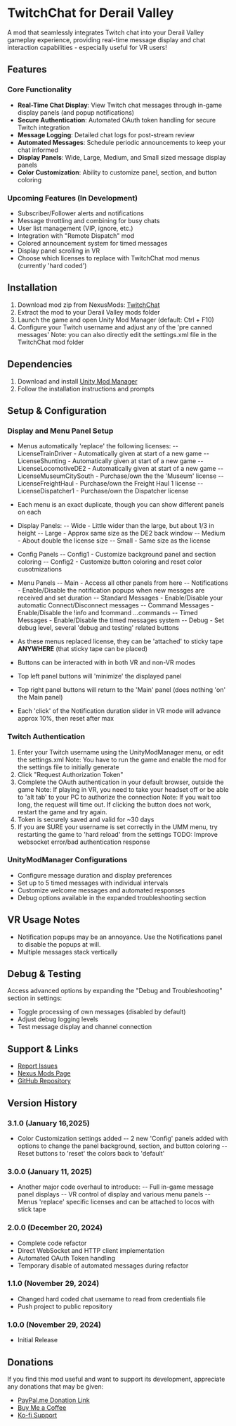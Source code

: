 # TwitchChat for Derail Valley

A mod that seamlessly integrates Twitch chat into your Derail Valley gameplay experience, providing real-time message display and chat interaction capabilities - especially useful for VR users!

## Features

### Core Functionality

- **Real-Time Chat Display**: View Twitch chat messages through in-game display panels (and popup notifications)
- **Secure Authentication**: Automated OAuth token handling for secure Twitch integration
- **Message Logging**: Detailed chat logs for post-stream review
- **Automated Messages**: Schedule periodic announcements to keep your chat informed
- **Display Panels**: Wide, Large, Medium, and Small sized message display panels
- **Color Customization**: Ability to customize panel, section, and button coloring

### Upcoming Features (In Development)

- Subscriber/Follower alerts and notifications
- Message throttling and combining for busy chats
- User list management (VIP, ignore, etc.)
- Integration with "Remote Dispatch" mod
- Colored announcement system for timed messages
- Display panel scrolling in VR
- Choose which licenses to replace with TwitchChat mod menus (currently 'hard coded')

## Installation

1. Download mod zip from NexusMods: [TwitchChat](https://www.nexusmods.com/derailvalley/mods/1069)
2. Extract the mod to your Derail Valley mods folder
3. Launch the game and open Unity Mod Manager (default: Ctrl + F10)
4. Configure your Twitch username and adjust any of the 'pre canned messages'
    Note: you can also directly edit the settings.xml file in the TwitchChat mod folder

## Dependencies

1. Download and install [Unity Mod Manager](https://www.nexusmods.com/site/mods/21)
2. Follow the installation instructions and prompts

## Setup & Configuration

### Display and Menu Panel Setup

- Menus automatically 'replace' the following licenses:
-- LicenseTrainDriver - Automatically given at start of a new game
-- LicenseShunting - Automatically given at start of a new game
-- LicenseLocomotiveDE2 - Automatically given at start of a new game
-- LicenseMuseumCitySouth - Purchase/own the the 'Museum' license
-- LicenseFreightHaul - Purchase/own the Freight Haul 1 license
-- LicenseDispatcher1 - Purchase/own the Dispatcher license

- Each menu is an exact duplicate, though you can show different panels on each
- Display Panels:
-- Wide - Little wider than the large, but about 1/3 in height
-- Large - Approx same size as the DE2 back window
-- Medium - About double the license size
-- Small - Same size as the license
- Config Panels
-- Config1 - Customize background panel and section coloring
-- Config2 - Customize button coloring and reset color cusotmizations
- Menu Panels
-- Main - Access all other panels from here
-- Notifications - Enable/Disable the notification popups when new messges are received and set duration
-- Standard Messages - Enable/Disable your automatic Connect/Disconnect messages
-- Command Messages - Enable/Disable the !info and !command ...commands
-- Timed Messages - Enable/Disable the timed messages system
-- Debug - Set debug level, several 'debug and testing' related buttons

- As these menus replaced license, they can be 'attached' to sticky tape **ANYWHERE** (that sticky tape can be placed)
- Buttons can be interacted with in both VR and non-VR modes
- Top left panel buttons will 'minimize' the displayed panel
- Top right panel buttons will return to the 'Main' panel (does nothing 'on' the Main panel)
- Each 'click' of the Notification duration slider in VR mode will advance approx 10%, then reset after max

### Twitch Authentication

1. Enter your Twitch username using the UnityModManager menu, or edit the settings.xml
    Note: You have to run the game and enable the mod for the settings file to initially generate
2. Click "Request Authorization Token"
3. Complete the OAuth authentication in your default browser, outside the game
    Note: If playing in VR, you need to take your headset off or be able to 'alt tab' to your PC to authorize the connection
    Note: If you wait too long, the request will time out. If clicking the button does not work, restart the game and try again.
4. Token is securely saved and valid for ~30 days
5. If you are SURE your username is set correctly in the UMM menu, try restarting the game to 'hard reload' from the settings
TODO: Improve websocket error/bad authentication response

### UnityModManager Configurations

- Configure message duration and display preferences
- Set up to 5 timed messages with individual intervals
- Customize welcome messages and automated responses
- Debug options available in the expanded troubleshooting section

## VR Usage Notes

- Notification popups may be an annoyance. Use the Notifications panel to disable the popups at will.
- Multiple messages stack vertically

## Debug & Testing

Access advanced options by expanding the "Debug and Troubleshooting" section in settings:

- Toggle processing of own messages (disabled by default)
- Adjust debug logging levels
- Test message display and channel connection

## Support & Links

- [Report Issues](https://github.com/Nightwind416/derail-valley-twitch-chat-mod/issues)
- [Nexus Mods Page](https://www.nexusmods.com/derailvalley/mods/1069)
- [GitHub Repository](https://github.com/Nightwind416/Derail-Valley-Twitch-Chat-Mod)

## Version History

### 3.1.0 (January 16,2025)

- Color Customization settings added
-- 2 new 'Config' panels added with options to change the panel background, section, and button coloring
-- Reset buttons to 'reset' the colors back to 'default'

### 3.0.0 (January 11, 2025)

- Another major code overhaul to introduce:
-- Full in-game message panel displays
-- VR control of display and various menu panels
-- Menus 'replace' specific licenses and can be attached to locos with stick tape

### 2.0.0 (December 20, 2024)

- Complete code refactor
- Direct WebSocket and HTTP client implementation
- Automated OAuth Token handling
- Temporary disable of automated messages during refactor

### 1.1.0 (November 29, 2024)

- Changed hard coded chat username to read from credentials file
- Push project to public repository

### 1.0.0 (November 29, 2024)

- Initial Release

## Donations

If you find this mod useful and want to support its development, appreciate any donations that may be given:

- [PayPal.me Donation Link](https://paypal.me/Nightwind416?country.x=US&locale.x=en_US)
- [Buy Me a Coffee](https://www.buymeacoffee.com/christophe1xf)
- [Ko-fi Support](https://ko-fi.com/A0A217PWSY)
